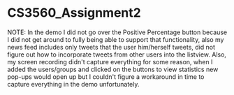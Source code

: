 # CS3560_Assignment2
NOTE: In the demo I did not go over the Positive Percentage button because I did not get around to fully being able to support that functionality, also my news feed includes only tweets that the user him/herself tweets, did not figure out how to incorporate tweets from other users into the listview.
Also, my screen recording didn't capture everything for some reason, when I added the users/groups and clicked on the buttons to view statistics new pop-ups would open up but I couldn't figure a workaround in time to capture everything in the demo unfortunately.

